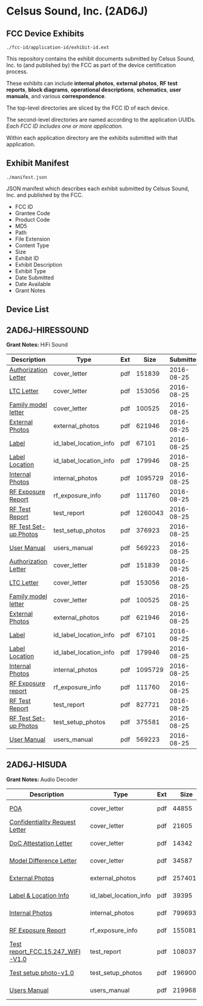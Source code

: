 # Celsus Sound, Inc. (2AD6J)
## FCC Device Exhibits

```
./fcc-id/application-id/exhibit-id.ext
```

This repository contains the exhibit documents submitted by Celsus Sound, Inc. to (and published by) the FCC as part of the device certification process.

These exhibits can include **internal photos**, **external photos**, **RF test reports**, **block diagrams**, **operational descriptions**, **schematics**, **user manuals**, and various **correspondence**.

The top-level directories are sliced by the FCC ID of each device.

The second-level directories are named according to the application UUIDs. *Each FCC ID includes one or more application.*

Within each application directory are the exhibits submitted with that application. 

## Exhibit Manifest

```
./manifest.json
```

JSON manifest which describes each exhibit submitted by Celsus Sound, Inc. and published by the FCC.

- FCC ID
- Grantee Code
- Product Code
- MD5
- Path
- File Extension
- Content Type
- Size
- Exhibit ID
- Exhibit Description
- Exhibit Type
- Date Submitted
- Date Available
- Grant Notes

## Device List
## 2AD6J-HIRESSOUND
**Grant Notes:** HiFi Sound

| Description | Type | Ext | Size | Submitted | Available |
| ----------- | ---- | --- | ---- | --------- | --------- |
| [Authorization Letter](2AD6J-HIRESSOUND/308ea7e95e8128f1a80b21699a4d2f64/3111209.pdf) | cover_letter | pdf | 151839 | 2016-08-25 | 2016-08-25 |
| [LTC Letter](2AD6J-HIRESSOUND/308ea7e95e8128f1a80b21699a4d2f64/3111210.pdf) | cover_letter | pdf | 153056 | 2016-08-25 | 2016-08-25 |
| [Family model letter](2AD6J-HIRESSOUND/308ea7e95e8128f1a80b21699a4d2f64/3111211.pdf) | cover_letter | pdf | 100525 | 2016-08-25 | 2016-08-25 |
| [External Photos](2AD6J-HIRESSOUND/308ea7e95e8128f1a80b21699a4d2f64/3111212.pdf) | external_photos | pdf | 621946 | 2016-08-25 | 2016-08-25 |
| [Label](2AD6J-HIRESSOUND/308ea7e95e8128f1a80b21699a4d2f64/3111213.pdf) | id_label_location_info | pdf | 67101 | 2016-08-25 | 2016-08-25 |
| [Label Location](2AD6J-HIRESSOUND/308ea7e95e8128f1a80b21699a4d2f64/3111214.pdf) | id_label_location_info | pdf | 179946 | 2016-08-25 | 2016-08-25 |
| [Internal Photos](2AD6J-HIRESSOUND/308ea7e95e8128f1a80b21699a4d2f64/3111215.pdf) | internal_photos | pdf | 1095729 | 2016-08-25 | 2016-08-25 |
| [RF Exposure Report](2AD6J-HIRESSOUND/308ea7e95e8128f1a80b21699a4d2f64/3111217.pdf) | rf_exposure_info | pdf | 111760 | 2016-08-25 | 2016-08-25 |
| [RF Test Report](2AD6J-HIRESSOUND/308ea7e95e8128f1a80b21699a4d2f64/3111238.pdf) | test_report | pdf | 1260043 | 2016-08-25 | 2016-08-25 |
| [RF Test Set-up Photos](2AD6J-HIRESSOUND/308ea7e95e8128f1a80b21699a4d2f64/3111239.pdf) | test_setup_photos | pdf | 376923 | 2016-08-25 | 2016-08-25 |
| [User Manual](2AD6J-HIRESSOUND/308ea7e95e8128f1a80b21699a4d2f64/3111240.pdf) | users_manual | pdf | 569223 | 2016-08-25 | 2016-08-25 |
| [Authorization Letter](2AD6J-HIRESSOUND/bbb9b65531099138e8e0b2676b11d6a1/3111209.pdf) | cover_letter | pdf | 151839 | 2016-08-25 | 2016-08-25 |
| [LTC Letter](2AD6J-HIRESSOUND/bbb9b65531099138e8e0b2676b11d6a1/3111210.pdf) | cover_letter | pdf | 153056 | 2016-08-25 | 2016-08-25 |
| [Family model letter](2AD6J-HIRESSOUND/bbb9b65531099138e8e0b2676b11d6a1/3111211.pdf) | cover_letter | pdf | 100525 | 2016-08-25 | 2016-08-25 |
| [External Photos](2AD6J-HIRESSOUND/bbb9b65531099138e8e0b2676b11d6a1/3111212.pdf) | external_photos | pdf | 621946 | 2016-08-25 | 2016-08-25 |
| [Label](2AD6J-HIRESSOUND/bbb9b65531099138e8e0b2676b11d6a1/3111213.pdf) | id_label_location_info | pdf | 67101 | 2016-08-25 | 2016-08-25 |
| [Label Location](2AD6J-HIRESSOUND/bbb9b65531099138e8e0b2676b11d6a1/3111214.pdf) | id_label_location_info | pdf | 179946 | 2016-08-25 | 2016-08-25 |
| [Internal Photos](2AD6J-HIRESSOUND/bbb9b65531099138e8e0b2676b11d6a1/3111215.pdf) | internal_photos | pdf | 1095729 | 2016-08-25 | 2016-08-25 |
| [RF Exposure report](2AD6J-HIRESSOUND/bbb9b65531099138e8e0b2676b11d6a1/3111217.pdf) | rf_exposure_info | pdf | 111760 | 2016-08-25 | 2016-08-25 |
| [RF Test Report](2AD6J-HIRESSOUND/bbb9b65531099138e8e0b2676b11d6a1/3111262.pdf) | test_report | pdf | 827721 | 2016-08-25 | 2016-08-25 |
| [RF Test Set-up Photos](2AD6J-HIRESSOUND/bbb9b65531099138e8e0b2676b11d6a1/3111263.pdf) | test_setup_photos | pdf | 375581 | 2016-08-25 | 2016-08-25 |
| [User Manual](2AD6J-HIRESSOUND/bbb9b65531099138e8e0b2676b11d6a1/3111240.pdf) | users_manual | pdf | 569223 | 2016-08-25 | 2016-08-25 |
## 2AD6J-HISUDA
**Grant Notes:** Audio Decoder

| Description | Type | Ext | Size | Submitted | Available |
| ----------- | ---- | --- | ---- | --------- | --------- |
| [POA](2AD6J-HISUDA/4242237de5f70820be250d293a62b991/2527293.pdf) | cover_letter | pdf | 44855 | 2015-02-08 | 2015-02-09 |
| [Confidentiality Request Letter](2AD6J-HISUDA/4242237de5f70820be250d293a62b991/2527294.pdf) | cover_letter | pdf | 21605 | 2015-02-08 | 2015-02-09 |
| [DoC Attestation Letter](2AD6J-HISUDA/4242237de5f70820be250d293a62b991/2527295.pdf) | cover_letter | pdf | 14342 | 2015-02-08 | 2015-02-09 |
| [Model Difference Letter](2AD6J-HISUDA/4242237de5f70820be250d293a62b991/2527296.pdf) | cover_letter | pdf | 34587 | 2015-02-08 | 2015-02-09 |
| [External Photos](2AD6J-HISUDA/4242237de5f70820be250d293a62b991/2527303.pdf) | external_photos | pdf | 257401 | 2015-02-08 | 2015-02-09 |
| [Label & Location Info](2AD6J-HISUDA/4242237de5f70820be250d293a62b991/2527305.pdf) | id_label_location_info | pdf | 39395 | 2015-02-08 | 2015-02-09 |
| [Internal Photos](2AD6J-HISUDA/4242237de5f70820be250d293a62b991/2527304.pdf) | internal_photos | pdf | 799693 | 2015-02-08 | 2015-02-09 |
| [RF Exposure Report](2AD6J-HISUDA/4242237de5f70820be250d293a62b991/2527300.pdf) | rf_exposure_info | pdf | 155081 | 2015-02-08 | 2015-02-09 |
| [Test report_FCC.15.247_WIFI-V1.0](2AD6J-HISUDA/4242237de5f70820be250d293a62b991/2527301.pdf) | test_report | pdf | 1080379 | 2015-02-08 | 2015-02-09 |
| [Test setup photo-v1.0](2AD6J-HISUDA/4242237de5f70820be250d293a62b991/2527302.pdf) | test_setup_photos | pdf | 196900 | 2015-02-08 | 2015-02-09 |
| [Users Manual](2AD6J-HISUDA/4242237de5f70820be250d293a62b991/2527306.pdf) | users_manual | pdf | 219968 | 2015-02-08 | 2015-02-09 |
